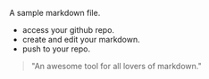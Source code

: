 A sample markdown file.

- access your github repo.
- create and edit your markdown.
- push to your repo.

> "An awesome tool for all lovers of markdown."

